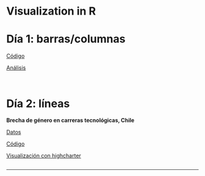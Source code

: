 # Visualization in R

# Día 1: barras/columnas



[Código]()

[Análisis]()

![]()
----------

# Día 2: líneas

**Brecha de género en carreras tecnológicas, Chile**

[Datos]()

[Código]()

[Visualización con highcharter]()

![]()

----------
